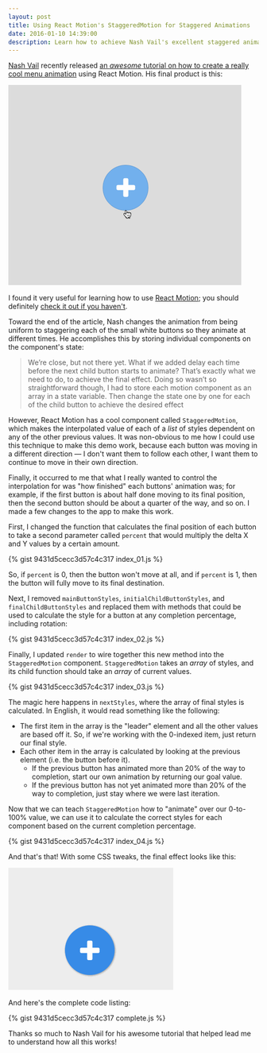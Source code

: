 ```yaml
---
layout: post
title: Using React Motion's StaggeredMotion for Staggered Animations
date: 2016-01-10 14:39:00
description: Learn how to achieve Nash Vail's excellent staggered animation effect using React Motion's StaggeredMotion component.
---
```


[Nash Vail](https://twitter.com/nashvail) recently released [an *awesome* tutorial on how to create a really cool menu animation](https://medium.com/@nashvail/a-gentle-introduction-to-react-motion-dc50dd9f2459) using React Motion. His final product is this:

![Nash Vail's Menu](/images/nash-vail-animation.gif)

I found it very useful for learning how to use [React Motion](https://github.com/chenglou/react-motion); you should definitely [check it out if you haven't](https://medium.com/@nashvail/a-gentle-introduction-to-react-motion-dc50dd9f2459).

Toward the end of the article, Nash changes the animation from being uniform to staggering each of the small white buttons so they animate at different times. He accomplishes this by storing individual components on the component's state:

> We’re close, but not there yet. What if we added delay each time before the next child button starts to animate? That’s exactly what we need to do, to achieve the final effect. Doing so wasn’t so straightforward though, I had to store each motion component as an array in a state variable. Then change the state one by one for each of the child button to achieve the desired effect

However, React Motion has a cool component called `StaggeredMotion`, which makes the interpolated value of each of a *list* of styles dependent on any of the other previous values. It was non-obvious to me how I could use this technique to make this demo work, because each button was moving in a different direction — I don't want them to follow each other, I want them to continue to move in their own direction.

Finally, it occurred to me that what I really wanted to control the interpolation for was "how finished" each buttons' animation was; for example, if the first button is about half done moving to its final position, then the second button should be about a quarter of the way, and so on. I made a few changes to the app to make this work.

First, I changed the function that calculates the final position of each button to take a second parameter called `percent` that would multiply the delta X and Y values by a certain amount.

{% gist 9431d5cecc3d57c4c317 index_01.js %}

So, if `percent` is 0, then the button won't move at all, and if `percent` is 1, then the button will fully move to its final destination.

Next, I removed `mainButtonStyles`, `initialChildButtonStyles`, and `finalChildButtonStyles` and replaced them with methods that could be used to calculate the style for a button at any completion percentage, including rotation:

{% gist 9431d5cecc3d57c4c317 index_02.js %}

Finally, I updated `render` to wire together this new method into the `StaggeredMotion` component. `StaggeredMotion` takes an *array* of styles, and its child function should take an *array* of current values.

{% gist 9431d5cecc3d57c4c317 index_03.js %}

The magic here happens in `nextStyles`, where the array of final styles is calculated. In English, it would read something like the following:

* The first item in the array is the "leader" element and all the other values are based off it. So, if we're working with the 0-indexed item, just return our final style.
* Each other item in the array is calculated by looking at the previous element (i.e. the button before it).
  * If the previous button has animated more than 20% of the way to completion, start our own animation by returning our goal value.
  * If the previous button has not yet animated more than 20% of the way to completion, just stay where we were last iteration.

Now that we can teach `StaggeredMotion` how to "animate" over our 0-to-100% value, we can use it to calculate the correct styles for each component based on the current completion percentage.

{% gist 9431d5cecc3d57c4c317 index_04.js %}

And that's that! With some CSS tweaks, the final effect looks like this:

![Final Staggered Animation](/images/react-motion-stagger.gif)

And here's the complete code listing:

{% gist 9431d5cecc3d57c4c317 complete.js %}

Thanks so much to Nash Vail for his awesome tutorial that helped lead me to understand how all this works!
